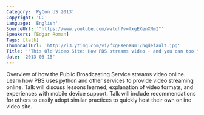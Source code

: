 ```yaml
---
Category: 'PyCon US 2013'
Copyright: 'CC'
Language: 'English'
SourceUrl: '"https://www.youtube.com/watch?v=fxgEXenXNmI"'
Speakers: [Edgar Roman]
Tags: [talk]
ThumbnailUrl: 'http://i3.ytimg.com/vi/fxgEXenXNmI/hqdefault.jpg'
Title: '"This Old Video Site: How PBS streams video - and you can too!"'
date: '2013-03-15'
---
```

Overview of how the Public Broadcasting Service streams video online.  Learn how PBS uses python and other services to provide video streaming online.  Talk will discuss lessons learned, explanation of video formats, and experiences with mobile device support.  Talk will include recommendations for others to easily adopt similar practices to quickly host their own online video site.